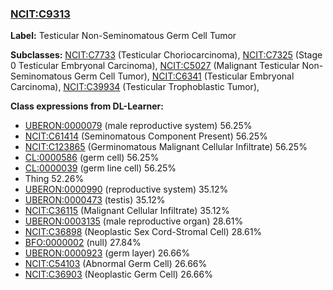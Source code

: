 
### [NCIT:C9313](http://purl.obolibrary.org/obo/NCIT_C9313)
**Label:** Testicular Non-Seminomatous Germ Cell Tumor

**Subclasses:** [NCIT:C7733](http://purl.obolibrary.org/obo/NCIT_C7733) (Testicular Choriocarcinoma), [NCIT:C7325](http://purl.obolibrary.org/obo/NCIT_C7325) (Stage 0 Testicular Embryonal Carcinoma), [NCIT:C5027](http://purl.obolibrary.org/obo/NCIT_C5027) (Malignant Testicular Non-Seminomatous Germ Cell Tumor), [NCIT:C6341](http://purl.obolibrary.org/obo/NCIT_C6341) (Testicular Embryonal Carcinoma), [NCIT:C39934](http://purl.obolibrary.org/obo/NCIT_C39934) (Testicular Trophoblastic Tumor), 

**Class expressions from DL-Learner:**

- [UBERON:0000079](http://purl.obolibrary.org/obo/UBERON_0000079) (male reproductive system) 56.25%
- [NCIT:C61414](http://purl.obolibrary.org/obo/NCIT_C61414) (Seminomatous Component Present) 56.25%
- [NCIT:C123865](http://purl.obolibrary.org/obo/NCIT_C123865) (Germinomatous Malignant Cellular Infiltrate) 56.25%
- [CL:0000586](http://purl.obolibrary.org/obo/CL_0000586) (germ cell) 56.25%
- [CL:0000039](http://purl.obolibrary.org/obo/CL_0000039) (germ line cell) 56.25%
- Thing 52.26%
- [UBERON:0000990](http://purl.obolibrary.org/obo/UBERON_0000990) (reproductive system) 35.12%
- [UBERON:0000473](http://purl.obolibrary.org/obo/UBERON_0000473) (testis) 35.12%
- [NCIT:C36115](http://purl.obolibrary.org/obo/NCIT_C36115) (Malignant Cellular Infiltrate) 35.12%
- [UBERON:0003135](http://purl.obolibrary.org/obo/UBERON_0003135) (male reproductive organ) 28.61%
- [NCIT:C36898](http://purl.obolibrary.org/obo/NCIT_C36898) (Neoplastic Sex Cord-Stromal Cell) 28.61%
- [BFO:0000002](http://purl.obolibrary.org/obo/BFO_0000002) (null) 27.84%
- [UBERON:0000923](http://purl.obolibrary.org/obo/UBERON_0000923) (germ layer) 26.66%
- [NCIT:C54103](http://purl.obolibrary.org/obo/NCIT_C54103) (Abnormal Germ Cell) 26.66%
- [NCIT:C36903](http://purl.obolibrary.org/obo/NCIT_C36903) (Neoplastic Germ Cell) 26.66%


